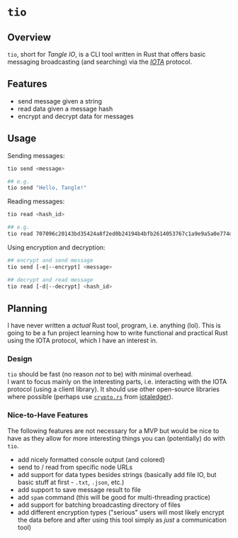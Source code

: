 # `tio`

## Overview

`tio`, short for _Tangle IO_, is a CLI tool written in Rust that offers basic messaging broadcasting (and searching) via the [_IOTA_](https://iota.org) protocol. 

## Features

- send message given a string
- read data given a message hash 
- encrypt and decrypt data for messages

## Usage

Sending messages:
```bash
tio send <message>

## e.g.
tio send "Hello, Tangle!"
```

Reading messages:
```bash
tio read <hash_id>

## e.g.
tio read 707096c20143bd35424a8f2ed0b24194b4bfb2614053767c1a9e9a5a0e774dbc
```

Using encryption and decryption:
```bash
## encrypt and send message
tio send [-e|--encrypt] <message>

## decrypt and read message
tio read [-d|--decrypt] <hash_id>
```

## Planning

I have never written a _actual_ Rust tool, program, i.e. anything (lol). 
This is going to be a fun project learning how to write functional and practical Rust using the IOTA protocol, which I have an interest in.

### Design

`tio` should be fast (no reason _not_ to be) with minimal overhead.  
I want to focus mainly on the interesting parts, i.e. interacting with the IOTA protocol (using a client library).
It should use other open-source libraries where possible (perhaps use [`crypto.rs`](https://github.com/iotaledger/crypto.rs) from [iotaledger](https://github.com/iotaledger)).

### Nice-to-Have Features

The following features are not necessary for a MVP but would be nice to have as they allow for more interesting things you can (potentially) do with `tio`.

- add nicely formatted console output (and colored)
- send to / read from specific node URLs
- add support for data types besides strings (basically add file IO, but basic stuff at first - `.txt`, `.json`, etc.)
- add support to save message result to file
- add `spam` command (this will be good for multi-threading practice)
- add support for batching broadcasting directory of files
- add different encryption types ("serious" users will most likely encrypt the data before and after using this tool simply as _just_ a communication tool)
